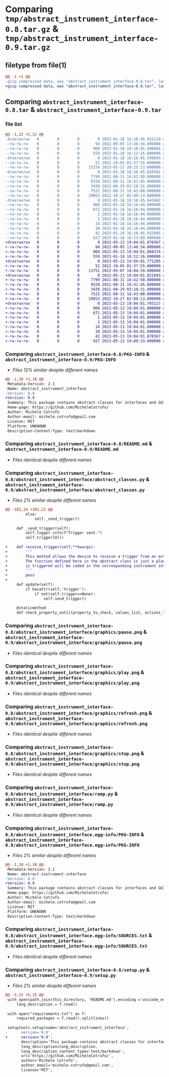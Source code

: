 # Comparing `tmp/abstract_instrument_interface-0.8.tar.gz` & `tmp/abstract_instrument_interface-0.9.tar.gz`

## filetype from file(1)

```diff
@@ -1 +1 @@
-gzip compressed data, was "abstract_instrument_interface-0.8.tar", last modified: Wed Jan 18 16:16:45 2023, max compression
+gzip compressed data, was "abstract_instrument_interface-0.9.tar", last modified: Sat May 13 19:04:01 2023, max compression
```

## Comparing `abstract_instrument_interface-0.8.tar` & `abstract_instrument_interface-0.9.tar`

### file list

```diff
@@ -1,22 +1,22 @@
-drwxrwxrwx   0        0        0        0 2023-01-18 16:16:45.931119 abstract_instrument_interface-0.8/
--rw-rw-rw-   0        0        0       94 2022-09-05 13:46:34.000000 abstract_instrument_interface-0.8/MANIFEST.in
--rw-rw-rw-   0        0        0      960 2023-01-18 16:16:45.890884 abstract_instrument_interface-0.8/PKG-INFO
--rw-rw-rw-   0        0        0      559 2023-01-18 16:12:16.000000 abstract_instrument_interface-0.8/README.md
-drwxrwxrwx   0        0        0        0 2023-01-18 16:16:45.599093 abstract_instrument_interface-0.8/abstract_instrument_interface/
--rw-rw-rw-   0        0        0       52 2022-10-05 01:37:55.000000 abstract_instrument_interface-0.8/abstract_instrument_interface/__init__.py
--rw-rw-rw-   0        0        0    13314 2023-01-17 20:25:13.000000 abstract_instrument_interface-0.8/abstract_instrument_interface/abstract_classes.py
-drwxrwxrwx   0        0        0        0 2023-01-18 16:16:45.810361 abstract_instrument_interface-0.8/abstract_instrument_interface/graphics/
--rw-rw-rw-   0        0        0     7799 2021-08-31 16:42:50.000000 abstract_instrument_interface-0.8/abstract_instrument_interface/graphics/pause.png
--rw-rw-rw-   0        0        0     9320 2021-08-31 16:41:45.000000 abstract_instrument_interface-0.8/abstract_instrument_interface/graphics/play.png
--rw-rw-rw-   0        0        0     3439 2021-08-29 03:28:31.000000 abstract_instrument_interface-0.8/abstract_instrument_interface/graphics/refresh.png
--rw-rw-rw-   0        0        0     7522 2021-08-31 16:43:00.000000 abstract_instrument_interface-0.8/abstract_instrument_interface/graphics/stop.png
--rw-rw-rw-   0        0        0    29053 2022-10-27 02:09:13.000000 abstract_instrument_interface-0.8/abstract_instrument_interface/ramp.py
-drwxrwxrwx   0        0        0        0 2023-01-18 16:16:45.643462 abstract_instrument_interface-0.8/abstract_instrument_interface.egg-info/
--rw-rw-rw-   0        0        0      960 2023-01-18 16:16:44.000000 abstract_instrument_interface-0.8/abstract_instrument_interface.egg-info/PKG-INFO
--rw-rw-rw-   0        0        0      672 2023-01-18 16:16:44.000000 abstract_instrument_interface-0.8/abstract_instrument_interface.egg-info/SOURCES.txt
--rw-rw-rw-   0        0        0        1 2023-01-18 16:16:44.000000 abstract_instrument_interface-0.8/abstract_instrument_interface.egg-info/dependency_links.txt
--rw-rw-rw-   0        0        0        2 2023-01-18 16:16:44.000000 abstract_instrument_interface-0.8/abstract_instrument_interface.egg-info/not-zip-safe
--rw-rw-rw-   0        0        0       14 2023-01-18 16:16:44.000000 abstract_instrument_interface-0.8/abstract_instrument_interface.egg-info/requires.txt
--rw-rw-rw-   0        0        0       30 2023-01-18 16:16:44.000000 abstract_instrument_interface-0.8/abstract_instrument_interface.egg-info/top_level.txt
--rw-rw-rw-   0        0        0       42 2023-01-18 16:16:45.932095 abstract_instrument_interface-0.8/setup.cfg
--rw-rw-rw-   0        0        0      927 2023-01-18 16:13:09.000000 abstract_instrument_interface-0.8/setup.py
+drwxrwxrwx   0        0        0        0 2023-05-13 19:04:01.870367 abstract_instrument_interface-0.9/
+-rw-rw-rw-   0        0        0       94 2022-09-05 13:46:34.000000 abstract_instrument_interface-0.9/MANIFEST.in
+-rw-rw-rw-   0        0        0      960 2023-05-13 19:04:01.868374 abstract_instrument_interface-0.9/PKG-INFO
+-rw-rw-rw-   0        0        0      559 2023-01-18 16:12:16.000000 abstract_instrument_interface-0.9/README.md
+drwxrwxrwx   0        0        0        0 2023-05-13 19:04:01.771205 abstract_instrument_interface-0.9/abstract_instrument_interface/
+-rw-rw-rw-   0        0        0       52 2022-10-05 01:37:55.000000 abstract_instrument_interface-0.9/abstract_instrument_interface/__init__.py
+-rw-rw-rw-   0        0        0    13751 2023-05-07 18:04:39.000000 abstract_instrument_interface-0.9/abstract_instrument_interface/abstract_classes.py
+drwxrwxrwx   0        0        0        0 2023-05-13 19:04:01.821043 abstract_instrument_interface-0.9/abstract_instrument_interface/graphics/
+-rw-rw-rw-   0        0        0     7799 2021-08-31 16:42:50.000000 abstract_instrument_interface-0.9/abstract_instrument_interface/graphics/pause.png
+-rw-rw-rw-   0        0        0     9320 2021-08-31 16:41:45.000000 abstract_instrument_interface-0.9/abstract_instrument_interface/graphics/play.png
+-rw-rw-rw-   0        0        0     3439 2021-08-29 03:28:31.000000 abstract_instrument_interface-0.9/abstract_instrument_interface/graphics/refresh.png
+-rw-rw-rw-   0        0        0     7522 2021-08-31 16:43:00.000000 abstract_instrument_interface-0.9/abstract_instrument_interface/graphics/stop.png
+-rw-rw-rw-   0        0        0    29053 2022-10-27 02:09:13.000000 abstract_instrument_interface-0.9/abstract_instrument_interface/ramp.py
+drwxrwxrwx   0        0        0        0 2023-05-13 19:04:01.793117 abstract_instrument_interface-0.9/abstract_instrument_interface.egg-info/
+-rw-rw-rw-   0        0        0      960 2023-05-13 19:04:01.000000 abstract_instrument_interface-0.9/abstract_instrument_interface.egg-info/PKG-INFO
+-rw-rw-rw-   0        0        0      672 2023-05-13 19:04:01.000000 abstract_instrument_interface-0.9/abstract_instrument_interface.egg-info/SOURCES.txt
+-rw-rw-rw-   0        0        0        1 2023-05-13 19:04:01.000000 abstract_instrument_interface-0.9/abstract_instrument_interface.egg-info/dependency_links.txt
+-rw-rw-rw-   0        0        0        2 2023-05-13 19:04:01.000000 abstract_instrument_interface-0.9/abstract_instrument_interface.egg-info/not-zip-safe
+-rw-rw-rw-   0        0        0       14 2023-05-13 19:04:01.000000 abstract_instrument_interface-0.9/abstract_instrument_interface.egg-info/requires.txt
+-rw-rw-rw-   0        0        0       30 2023-05-13 19:04:01.000000 abstract_instrument_interface-0.9/abstract_instrument_interface.egg-info/top_level.txt
+-rw-rw-rw-   0        0        0       42 2023-05-13 19:04:01.870367 abstract_instrument_interface-0.9/setup.cfg
+-rw-rw-rw-   0        0        0      927 2023-05-13 19:00:33.000000 abstract_instrument_interface-0.9/setup.py
```

### Comparing `abstract_instrument_interface-0.8/PKG-INFO` & `abstract_instrument_interface-0.9/PKG-INFO`

 * *Files 12% similar despite different names*

```diff
@@ -1,10 +1,10 @@
 Metadata-Version: 2.1
 Name: abstract_instrument_interface
-Version: 0.8
+Version: 0.9
 Summary: This package contains abstract classes for interfaces and GUIs which are used by all instruments compatible with Ergastirio
 Home-page: https://github.com/MicheleCotrufo/
 Author: Michele Cotrufo
 Author-email: michele.cotrufo@gmail.com
 License: MIT
 Platform: UNKNOWN
 Description-Content-Type: text/markdown
```

### Comparing `abstract_instrument_interface-0.8/README.md` & `abstract_instrument_interface-0.9/README.md`

 * *Files identical despite different names*

### Comparing `abstract_instrument_interface-0.8/abstract_instrument_interface/abstract_classes.py` & `abstract_instrument_interface-0.9/abstract_instrument_interface/abstract_classes.py`

 * *Files 2% similar despite different names*

```diff
@@ -181,14 +181,22 @@
         else:
             self._send_trigger()
 
     def _send_trigger(self):
         self.logger.info(f"Trigger sent.")
         self.trigger[0]()
 
+    def receive_trigger(self,**kwargs):
+        '''
+        This method allows the device to receive a trigger from an external script (for example, when the device is used inside Ergastirio). 
+        The function defined here in the abstract class is just a placeholder. The specific action that happens when the instrument
+        is triggered will be coded in the corresponding instrument interface
+        '''
+        pass
+
     def update(self):
         if hasattr(self,'trigger'):
             if not(self.trigger==None):
                 self.send_trigger()
                 
     @staticmethod
     def check_property_until(property_to_check, values_list, actions_list, refresh_time=0.1):
```

### Comparing `abstract_instrument_interface-0.8/abstract_instrument_interface/graphics/pause.png` & `abstract_instrument_interface-0.9/abstract_instrument_interface/graphics/pause.png`

 * *Files identical despite different names*

### Comparing `abstract_instrument_interface-0.8/abstract_instrument_interface/graphics/play.png` & `abstract_instrument_interface-0.9/abstract_instrument_interface/graphics/play.png`

 * *Files identical despite different names*

### Comparing `abstract_instrument_interface-0.8/abstract_instrument_interface/graphics/refresh.png` & `abstract_instrument_interface-0.9/abstract_instrument_interface/graphics/refresh.png`

 * *Files identical despite different names*

### Comparing `abstract_instrument_interface-0.8/abstract_instrument_interface/graphics/stop.png` & `abstract_instrument_interface-0.9/abstract_instrument_interface/graphics/stop.png`

 * *Files identical despite different names*

### Comparing `abstract_instrument_interface-0.8/abstract_instrument_interface/ramp.py` & `abstract_instrument_interface-0.9/abstract_instrument_interface/ramp.py`

 * *Files identical despite different names*

### Comparing `abstract_instrument_interface-0.8/abstract_instrument_interface.egg-info/PKG-INFO` & `abstract_instrument_interface-0.9/abstract_instrument_interface.egg-info/PKG-INFO`

 * *Files 2% similar despite different names*

```diff
@@ -1,10 +1,10 @@
 Metadata-Version: 2.1
 Name: abstract-instrument-interface
-Version: 0.8
+Version: 0.9
 Summary: This package contains abstract classes for interfaces and GUIs which are used by all instruments compatible with Ergastirio
 Home-page: https://github.com/MicheleCotrufo/
 Author: Michele Cotrufo
 Author-email: michele.cotrufo@gmail.com
 License: MIT
 Platform: UNKNOWN
 Description-Content-Type: text/markdown
```

### Comparing `abstract_instrument_interface-0.8/abstract_instrument_interface.egg-info/SOURCES.txt` & `abstract_instrument_interface-0.9/abstract_instrument_interface.egg-info/SOURCES.txt`

 * *Files identical despite different names*

### Comparing `abstract_instrument_interface-0.8/setup.py` & `abstract_instrument_interface-0.9/setup.py`

 * *Files 2% similar despite different names*

```diff
@@ -5,15 +5,15 @@
 with open(path.join(this_directory, 'README.md'),encoding ='unicode_escape') as f:
     long_description = f.read()
 
 with open("requirements.txt") as f:
     required_packages = f.read().splitlines()
 
 setuptools.setup(name='abstract_instrument_interface',
-      version='0.8',
+      version='0.9',
       description='This package contains abstract classes for interfaces and GUIs which are used by all instruments compatible with Ergastirio',
       long_description=long_description,
       long_description_content_type='text/markdown',
       url='https://github.com/MicheleCotrufo/',
       author='Michele Cotrufo',
       author_email='michele.cotrufo@gmail.com',
       license='MIT',
```

